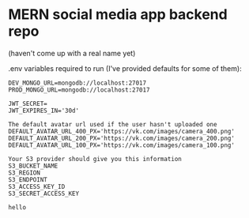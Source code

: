 # MERN social media app backend repo
(haven't come up with a real name yet)

.env variables required to run (I've provided defaults for some of them):
```
DEV_MONGO_URL=mongodb://localhost:27017
PROD_MONGO_URL=mongodb://localhost:27017
```
```
JWT_SECRET=
JWT_EXPIRES_IN='30d'
```
```
The default avatar url used if the user hasn't uploaded one
DEFAULT_AVATAR_URL_400_PX='https://vk.com/images/camera_400.png'
DEFAULT_AVATAR_URL_200_PX='https://vk.com/images/camera_200.png'
DEFAULT_AVATAR_URL_100_PX='https://vk.com/images/camera_100.png'
```
```
Your S3 provider should give you this information
S3_BUCKET_NAME
S3_REGION
S3_ENDPOINT
S3_ACCESS_KEY_ID
S3_SECRET_ACCESS_KEY
```

``hello``
